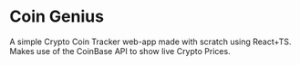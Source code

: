 # Coin Genius
A simple Crypto Coin Tracker web-app made with scratch using React+TS. Makes use of the CoinBase API to show live Crypto Prices.
